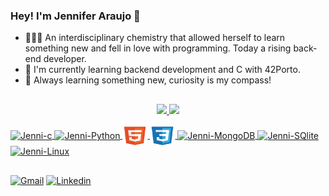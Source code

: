 ### Hey! I'm Jennifer Araujo 👋 
 
- 👩🏽‍💻 An interdisciplinary chemistry that allowed herself to learn something new and fell in love with programming. Today a rising back-end developer.
- 🌱 I'm currently learning backend development and C with 42Porto.
- 🧠 Always learning something new, curiosity is my compass!

##
 
 <div align="center">
  <a href="https://github.com/JenniferAraujo">
  <img height="20%" src="https://github-readme-stats.vercel.app/api?username=JenniferAraujo&show_icons=true&theme=omni&include_all_commits=true&count_private=true"/>
  <img height="20%" src="https://github-readme-stats.vercel.app/api/top-langs/?username=JenniferAraujo&layout=compact&langs_count=7&theme=omni"/>
</div>
          
 <div style="display: inline_block"><br>
  <img align="center" alt="Jenni-c" height="30" width="40" src="https://cdn.jsdelivr.net/gh/devicons/devicon/icons/c/c-original.svg">
  <img align="center" alt="Jenni-Python" height="30" width="40" src="https://cdn.jsdelivr.net/gh/devicons/devicon/icons/python/python-original.svg" />
  <img align="center" alt="Jenni-HTML" height="30" width="40" src="https://raw.githubusercontent.com/devicons/devicon/master/icons/html5/html5-original.svg">
  <img align="center" alt="Jenni-CSS" height="30" width="40" src="https://raw.githubusercontent.com/devicons/devicon/master/icons/css3/css3-original.svg">
  <img align="center" alt="Jenni-MongoDB" height="30" width="40" src="https://cdn.jsdelivr.net/gh/devicons/devicon/icons/mongodb/mongodb-original.svg" />
   <img align="center" alt="Jenni-SQlite" height="30" width="40" src="https://cdn.jsdelivr.net/gh/devicons/devicon/icons/sqlite/sqlite-original.svg" />
  <img align="center" alt="Jenni-Linux" height="30" width="40" src="https://cdn.jsdelivr.net/gh/devicons/devicon/icons/linux/linux-original.svg" />
          
</div>          

##

[![Gmail](https://img.shields.io/badge/Gmail-D14836?style=for-the-badge&logo=gmail&logoColor=white)](mailto:jennyarauj@icloud.com)
[![Linkedin](https://img.shields.io/badge/LinkedIn-0077B5?style=for-the-badge&logo=linkedin&logoColor=white)](https://www.linkedin.com/in/jenniferaraujooliveira)
